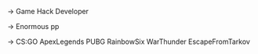 -> Game Hack Developer

-> Enormous pp

-> CS:GO ApexLegends PUBG RainbowSix WarThunder EscapeFromTarkov 
